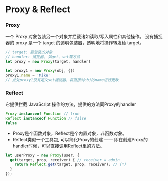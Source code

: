 # Proxy & Reflect

### Proxy
一个 Proxy 对象包装另一个对象并拦截诸如读取/写入属性和其他操作。
没有捕捉器的 proxy 是一个 target 的透明包装器，透明地将操作转发给 target。

```js
// target: 要包装的对象
// handler: 捕捉器, 如get、set等方法
let proxy = new Proxy(target, handler)

let proxy1 = new Proxy(obj, {})
proxy1.name = 'Mike'
// 此处proxy1没有定义set捕捉器，将直接对obj的name进行更改
```

### Reflect
它提供拦截 JavaScript 操作的方法，提供的方法同Proxy的handler
```js
Proxy instanceof Function // true
Reflect instanceof Function // false
false
```
- Proxy是个函数对象，Reflect是个内置对象，非函数对象。
- Reflect类似一个工具包, 可以简化Proxy的创建 —— 即在创建Proxy的handler时候，可以直接调用Reflect里的方法。

```js
let userProxy = new Proxy(user, {
  get(target, prop, receiver) { // receiver = admin
    return Reflect.get(target, prop, receiver); // (*)
  }
});
```
